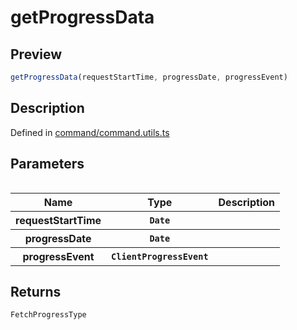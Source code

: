 
      
# getProgressData

<div class="api-docs__section" data-reactroot="">

## Preview

</div><div class="api-docs__preview fn" data-reactroot="">

```ts
getProgressData(requestStartTime, progressDate, progressEvent)
```

</div><div class="api-docs__section" data-reactroot="">

## Description

</div><div class="api-docs__description" data-reactroot=""><span class="api-docs__do-not-parse">



</span></div><div class="api-docs__definition" data-reactroot="">

Defined in [command/command.utils.ts](https://github.com/BetterTyped/hyper-fetch/blob/089b54eb/packages/core/src/command/command.utils.ts#L39)

</div><div class="api-docs__section" data-reactroot="">

## Parameters

</div><div class="api-docs__parameters" data-reactroot=""><table>

<table><thead><tr><th>Name</th><th>Type</th><th>Description</th></tr></thead><tbody><tr><th>requestStartTime</th><th><code><span class="api-type__type ">Date</span></code></th><th><div class="api-docs__description"><span class="api-docs__do-not-parse">



</span></div></th></tr><tr><th>progressDate</th><th><code><span class="api-type__type ">Date</span></code></th><th><div class="api-docs__description"><span class="api-docs__do-not-parse">



</span></div></th></tr><tr><th>progressEvent</th><th><code><span class="api-type__type ">ClientProgressEvent</span></code></th><th><div class="api-docs__description"><span class="api-docs__do-not-parse">



</span></div></th></tr></tbody></table>

</table></div><div class="api-docs__section" data-reactroot="">

## Returns

</div><div class="api-docs__returns" data-reactroot="">

```ts
FetchProgressType
```

</div>